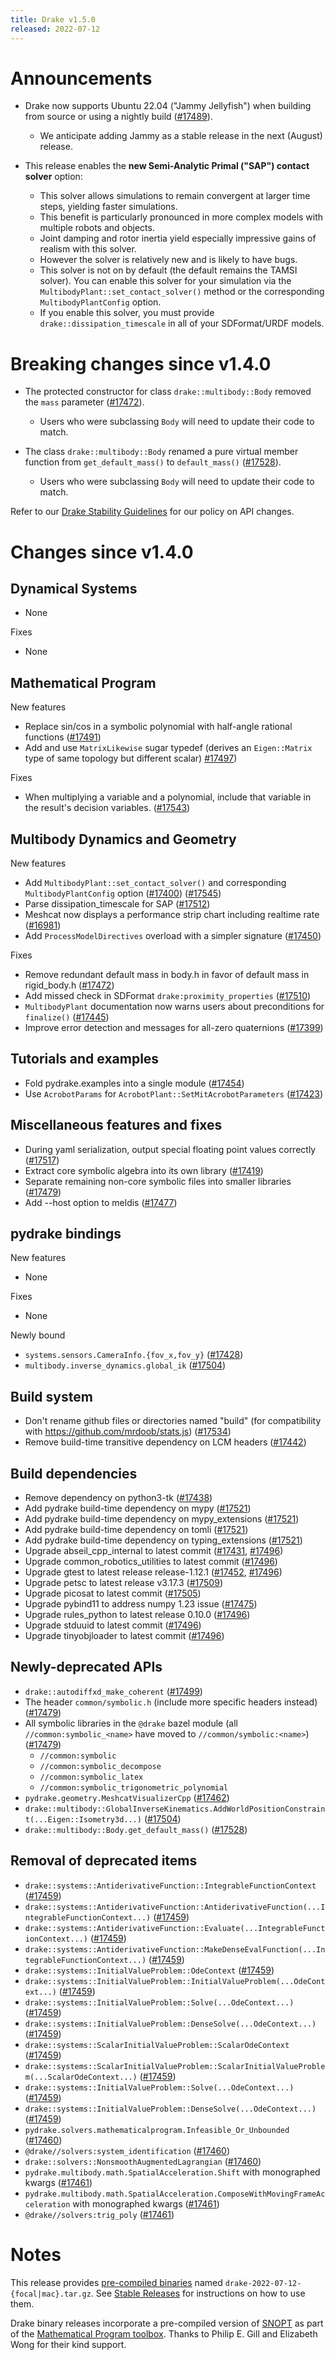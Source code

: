 ```yaml
---
title: Drake v1.5.0
released: 2022-07-12
---
```


# Announcements

* Drake now supports Ubuntu 22.04 ("Jammy Jellyfish") when building from source
  or using a nightly build ([#17489][_#17489]).
  * We anticipate adding Jammy as a stable release in the next (August) release.

* This release enables the **new Semi-Analytic Primal ("SAP") contact solver** option:
  * This solver allows simulations to remain convergent at larger time steps, yielding faster simulations.
  * This benefit is particularly pronounced in more complex models with multiple robots and objects.
  * Joint damping and rotor inertia yield especially impressive gains of realism with this solver.
  * However the solver is relatively new and is likely to have bugs.
  * This solver is not on by default (the default remains the TAMSI solver).  You can enable this solver for your simulation via the `MultibodyPlant::set_contact_solver()` method or the corresponding `MultibodyPlantConfig` option.
  * If you enable this solver, you must provide `drake::dissipation_timescale` in all of your SDFormat/URDF models.

# Breaking changes since v1.4.0

* The protected constructor for class `drake::multibody::Body` removed the
  `mass` parameter ([#17472][_#17472]).
  * Users who were subclassing `Body` will need to update their code to match.

* The class `drake::multibody::Body` renamed a pure virtual member function
  from `get_default_mass()` to `default_mass()` ([#17528][_#17528]).
  * Users who were subclassing `Body` will need to update their code to match.

Refer to our [Drake Stability Guidelines](/stable.html) for our policy
on API changes.

# Changes since v1.4.0

## Dynamical Systems

<!-- <relnotes for systems go here> -->

* None

Fixes

* None

## Mathematical Program

<!-- <relnotes for solvers go here> -->

New features

* Replace sin/cos in a symbolic polynomial with half-angle rational functions ([#17491][_#17491])
* Add and use `MatrixLikewise` sugar typedef (derives an `Eigen::Matrix` type of same topology but different scalar) [#17497][_#17497])

Fixes

* When multiplying a variable and a polynomial, include that variable in the result's decision variables. ([#17543][_#17543])

## Multibody Dynamics and Geometry

<!-- <relnotes for geometry,multibody go here> -->

New features

* Add `MultibodyPlant::set_contact_solver()` and corresponding `MultibodyPlantConfig` option ([#17400][_#17400]) ([#17545][_#17545])
* Parse dissipation_timescale for SAP ([#17512][_#17512])
* Meshcat now displays a performance strip chart including realtime rate ([#16981][_#16981])
* Add `ProcessModelDirectives` overload with a simpler signature ([#17450][_#17450])

Fixes

* Remove redundant default mass in body.h in favor of default mass in rigid_body.h ([#17472][_#17472])
* Add missed check in SDFormat `drake:proximity_properties` ([#17510][_#17510])
* `MultibodyPlant` documentation now warns users about preconditions for `finalize()` ([#17445][_#17445])
* Improve error detection and messages for all-zero quaternions ([#17399][_#17399])

## Tutorials and examples

<!-- <relnotes for examples,tutorials go here> -->

* Fold pydrake.examples into a single module ([#17454][_#17454])
* Use `AcrobotParams` for `AcrobotPlant::SetMitAcrobotParameters` ([#17423][_#17423])

## Miscellaneous features and fixes

<!-- <relnotes for common,math,lcm,lcmtypes,manipulation,perception go here> -->

* During yaml serialization, output special floating point values correctly ([#17517][_#17517])
* Extract core symbolic algebra into its own library ([#17419][_#17419])
* Separate remaining non-core symbolic files into smaller libraries ([#17479][_#17479])
* Add --host option to meldis ([#17477][_#17477])

## pydrake bindings

<!-- <relnotes for bindings go here> -->

New features

* None

Fixes

* None

Newly bound

* `systems.sensors.CameraInfo.{fov_x,fov_y}` ([#17428][_#17428])
* `multibody.inverse_dynamics.global_ik` ([#17504][_#17504])

## Build system

<!-- <relnotes for cmake,doc,setup,third_party,tools go here> -->

* Don't rename github files or directories named "build" (for compatibility with https://github.com/mrdoob/stats.js) ([#17534][_#17534])
* Remove build-time transitive dependency on LCM headers ([#17442][_#17442])

## Build dependencies

* Remove dependency on python3-tk ([#17438][_#17438])
* Add pydrake build-time dependency on mypy ([#17521][_#17521])
* Add pydrake build-time dependency on mypy_extensions ([#17521][_#17521])
* Add pydrake build-time dependency on tomli ([#17521][_#17521])
* Add pydrake build-time dependency on typing_extensions ([#17521][_#17521])
* Upgrade abseil_cpp_internal to latest commit ([#17431][_#17431], [#17496][_#17496])
* Upgrade common_robotics_utilities to latest commit ([#17496][_#17496])
* Upgrade gtest to latest release release-1.12.1 ([#17452][_#17452], [#17496][_#17496])
* Upgrade petsc to latest release v3.17.3 ([#17509][_#17509])
* Upgrade picosat to latest commit ([#17505][_#17505])
* Upgrade pybind11 to address numpy 1.23 issue ([#17475][_#17475])
* Upgrade rules_python to latest release 0.10.0 ([#17496][_#17496])
* Upgrade stduuid to latest commit ([#17496][_#17496])
* Upgrade tinyobjloader to latest commit ([#17496][_#17496])

## Newly-deprecated APIs

* `drake::autodiffxd_make_coherent` ([#17499][_#17499])
* The header `common/symbolic.h` (include more specific headers instead) ([#17479][_#17479])
* All symbolic libraries in the `@drake` bazel module (all `//common:symbolic_<name>` have moved to `//common/symbolic:<name>`) ([#17479][_#17479])
  * `//common:symbolic`
  * `//common:symbolic_decompose`
  * `//common:symbolic_latex`
  * `//common:symbolic_trigonometric_polynomial`
* `pydrake.geometry.MeshcatVisualizerCpp` ([#17462][_#17462])
* `drake::multibody::GlobalInverseKinematics.AddWorldPositionConstraint(...Eigen::Isometry3d...)` ([#17504][_#17504])
* `drake::multibody::Body.get_default_mass()` ([#17528][_#17528])

## Removal of deprecated items

* `drake::systems::AntiderivativeFunction::IntegrableFunctionContext` ([#17459][_#17459])
* `drake::systems::AntiderivativeFunction::AntiderivativeFunction(...IntegrableFunctionContext...)` ([#17459][_#17459])
* `drake::systems::AntiderivativeFunction::Evaluate(...IntegrableFunctionContext...)` ([#17459][_#17459])
* `drake::systems::AntiderivativeFunction::MakeDenseEvalFunction(...IntegrableFunctionContext...)` ([#17459][_#17459])
* `drake::systems::InitialValueProblem::OdeContext` ([#17459][_#17459])
* `drake::systems::InitialValueProblem::InitialValueProblem(...OdeContext...)` ([#17459][_#17459])
* `drake::systems::InitialValueProblem::Solve(...OdeContext...)` ([#17459][_#17459])
* `drake::systems::InitialValueProblem::DenseSolve(...OdeContext...)` ([#17459][_#17459])
* `drake::systems::ScalarInitialValueProblem::ScalarOdeContext` ([#17459][_#17459])
* `drake::systems::ScalarInitialValueProblem::ScalarInitialValueProblem(...ScalarOdeContext...)` ([#17459][_#17459])
* `drake::systems::InitialValueProblem::Solve(...OdeContext...)` ([#17459][_#17459])
* `drake::systems::InitialValueProblem::DenseSolve(...OdeContext...)` ([#17459][_#17459])
* `pydrake.solvers.mathematicalprogram.Infeasible_Or_Unbounded` ([#17460][_#17460])
* `@drake//solvers:system_identification` ([#17460][_#17460])
* `drake::solvers::NonsmoothAugmentedLagrangian` ([#17460][_#17460])
* `pydrake.multibody.math.SpatialAcceleration.Shift` with monographed kwargs ([#17461][_#17461])
* `pydrake.multibody.math.SpatialAcceleration.ComposeWithMovingFrameAcceleration` with monographed kwargs ([#17461][_#17461])
* `@drake//solvers:trig_poly` ([#17461][_#17461])

# Notes


This release provides [pre-compiled binaries](https://github.com/RobotLocomotion/drake/releases/tag/v1.5.0) named
``drake-2022-07-12-{focal|mac}.tar.gz``. See [Stable Releases](/from_binary.html#stable-releases) for instructions on how to use them.

Drake binary releases incorporate a pre-compiled version of [SNOPT](https://ccom.ucsd.edu/~optimizers/solvers/snopt/) as part of the
[Mathematical Program toolbox](https://drake.mit.edu/doxygen_cxx/group__solvers.html). Thanks to
Philip E. Gill and Elizabeth Wong for their kind support.

<!-- <begin issue links> -->
[_#16981]: https://github.com/RobotLocomotion/drake/pull/16981
[_#17399]: https://github.com/RobotLocomotion/drake/pull/17399
[_#17400]: https://github.com/RobotLocomotion/drake/pull/17400
[_#17419]: https://github.com/RobotLocomotion/drake/pull/17419
[_#17423]: https://github.com/RobotLocomotion/drake/pull/17423
[_#17428]: https://github.com/RobotLocomotion/drake/pull/17428
[_#17431]: https://github.com/RobotLocomotion/drake/pull/17431
[_#17438]: https://github.com/RobotLocomotion/drake/pull/17438
[_#17442]: https://github.com/RobotLocomotion/drake/pull/17442
[_#17445]: https://github.com/RobotLocomotion/drake/pull/17445
[_#17450]: https://github.com/RobotLocomotion/drake/pull/17450
[_#17452]: https://github.com/RobotLocomotion/drake/pull/17452
[_#17454]: https://github.com/RobotLocomotion/drake/pull/17454
[_#17459]: https://github.com/RobotLocomotion/drake/pull/17459
[_#17460]: https://github.com/RobotLocomotion/drake/pull/17460
[_#17461]: https://github.com/RobotLocomotion/drake/pull/17461
[_#17462]: https://github.com/RobotLocomotion/drake/pull/17462
[_#17472]: https://github.com/RobotLocomotion/drake/pull/17472
[_#17475]: https://github.com/RobotLocomotion/drake/pull/17475
[_#17477]: https://github.com/RobotLocomotion/drake/pull/17477
[_#17479]: https://github.com/RobotLocomotion/drake/pull/17479
[_#17489]: https://github.com/RobotLocomotion/drake/pull/17489
[_#17491]: https://github.com/RobotLocomotion/drake/pull/17491
[_#17496]: https://github.com/RobotLocomotion/drake/pull/17496
[_#17497]: https://github.com/RobotLocomotion/drake/pull/17497
[_#17499]: https://github.com/RobotLocomotion/drake/pull/17499
[_#17504]: https://github.com/RobotLocomotion/drake/pull/17504
[_#17505]: https://github.com/RobotLocomotion/drake/pull/17505
[_#17509]: https://github.com/RobotLocomotion/drake/pull/17509
[_#17510]: https://github.com/RobotLocomotion/drake/pull/17510
[_#17512]: https://github.com/RobotLocomotion/drake/pull/17512
[_#17517]: https://github.com/RobotLocomotion/drake/pull/17517
[_#17521]: https://github.com/RobotLocomotion/drake/pull/17521
[_#17528]: https://github.com/RobotLocomotion/drake/pull/17528
[_#17534]: https://github.com/RobotLocomotion/drake/pull/17534
[_#17543]: https://github.com/RobotLocomotion/drake/pull/17543
[_#17545]: https://github.com/RobotLocomotion/drake/pull/17545
<!-- <end issue links> -->

<!--
  Current oldest_commit 2b3eeed634be21a963194f301d5c44370e280d33 (exclusive).
  Current newest_commit 8d3e530bbfee7540af21a2aeaa72afdabcab1e96 (inclusive).
-->
